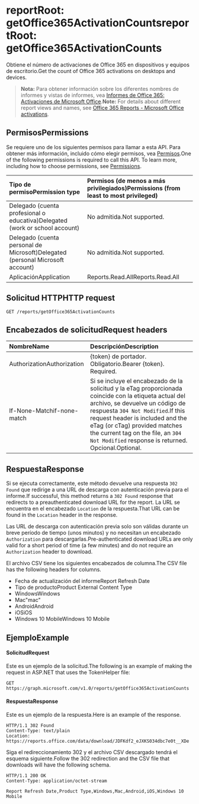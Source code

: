 # <a name="reportroot-getoffice365activationcounts"></a><span data-ttu-id="17b55-101">reportRoot: getOffice365ActivationCounts</span><span class="sxs-lookup"><span data-stu-id="17b55-101">reportRoot: getOffice365ActivationCounts</span></span>

<span data-ttu-id="17b55-102">Obtiene el número de activaciones de Office 365 en dispositivos y equipos de escritorio.</span><span class="sxs-lookup"><span data-stu-id="17b55-102">Get the count of Office 365 activations on desktops and devices.</span></span>

> <span data-ttu-id="17b55-103">**Nota:** Para obtener información sobre los diferentes nombres de informes y vistas de informes, vea [Informes de Office 365: Activaciones de Microsoft Office]((https://support.office.com/client/Office-activations-87c24ae2-82e0-4d1e-be01-c3bcc3f18c60)).</span><span class="sxs-lookup"><span data-stu-id="17b55-103">**Note:** For details about different report views and names, see [Office 365 Reports - Microsoft Office activations]((https://support.office.com/client/Office-activations-87c24ae2-82e0-4d1e-be01-c3bcc3f18c60)).</span></span>

## <a name="permissions"></a><span data-ttu-id="17b55-104">Permisos</span><span class="sxs-lookup"><span data-stu-id="17b55-104">Permissions</span></span>

<span data-ttu-id="17b55-p101">Se requiere uno de los siguientes permisos para llamar a esta API. Para obtener más información, incluido cómo elegir permisos, vea [Permisos](../../../concepts/permissions_reference.md).</span><span class="sxs-lookup"><span data-stu-id="17b55-p101">One of the following permissions is required to call this API. To learn more, including how to choose permissions, see [Permissions](../../../concepts/permissions_reference.md).</span></span>

| <span data-ttu-id="17b55-107">Tipo de permiso</span><span class="sxs-lookup"><span data-stu-id="17b55-107">Permission type</span></span>                        | <span data-ttu-id="17b55-108">Permisos (de menos a más privilegiados)</span><span class="sxs-lookup"><span data-stu-id="17b55-108">Permissions (from least to most privileged)</span></span> |
| :------------------------------------- | :--------------------------------------- |
| <span data-ttu-id="17b55-109">Delegado (cuenta profesional o educativa)</span><span class="sxs-lookup"><span data-stu-id="17b55-109">Delegated (work or school account)</span></span>     | <span data-ttu-id="17b55-110">No admitida.</span><span class="sxs-lookup"><span data-stu-id="17b55-110">Not supported.</span></span>                           |
| <span data-ttu-id="17b55-111">Delegado (cuenta personal de Microsoft)</span><span class="sxs-lookup"><span data-stu-id="17b55-111">Delegated (personal Microsoft account)</span></span> | <span data-ttu-id="17b55-112">No admitida.</span><span class="sxs-lookup"><span data-stu-id="17b55-112">Not supported.</span></span>                           |
| <span data-ttu-id="17b55-113">Aplicación</span><span class="sxs-lookup"><span data-stu-id="17b55-113">Application</span></span>                            | <span data-ttu-id="17b55-114">Reports.Read.All</span><span class="sxs-lookup"><span data-stu-id="17b55-114">Reports.Read.All</span></span>                         |

## <a name="http-request"></a><span data-ttu-id="17b55-115">Solicitud HTTP</span><span class="sxs-lookup"><span data-stu-id="17b55-115">HTTP request</span></span>

<!-- { "blockType": "ignored" } --> 

```http
GET /reports/getOffice365ActivationCounts
```

## <a name="request-headers"></a><span data-ttu-id="17b55-116">Encabezados de solicitud</span><span class="sxs-lookup"><span data-stu-id="17b55-116">Request headers</span></span>

| <span data-ttu-id="17b55-117">Nombre</span><span class="sxs-lookup"><span data-stu-id="17b55-117">Name</span></span>          | <span data-ttu-id="17b55-118">Descripción</span><span class="sxs-lookup"><span data-stu-id="17b55-118">Description</span></span>                              |
| :------------ | :--------------------------------------- |
| <span data-ttu-id="17b55-119">Authorization</span><span class="sxs-lookup"><span data-stu-id="17b55-119">Authorization</span></span> | <span data-ttu-id="17b55-p102">{token} de portador. Obligatorio.</span><span class="sxs-lookup"><span data-stu-id="17b55-p102">Bearer {token}. Required.</span></span>                |
| <span data-ttu-id="17b55-122">If-None-Match</span><span class="sxs-lookup"><span data-stu-id="17b55-122">if-none-match</span></span> | <span data-ttu-id="17b55-123">Si se incluye el encabezado de la solicitud y la eTag proporcionada coincide con la etiqueta actual del archivo, se devuelve un código de respuesta `304 Not Modified`.</span><span class="sxs-lookup"><span data-stu-id="17b55-123">If this request header is included and the eTag (or cTag) provided matches the current tag on the file, an `304 Not Modified` response is returned.</span></span> <span data-ttu-id="17b55-124">Opcional.</span><span class="sxs-lookup"><span data-stu-id="17b55-124">Optional.</span></span> |

## <a name="response"></a><span data-ttu-id="17b55-125">Respuesta</span><span class="sxs-lookup"><span data-stu-id="17b55-125">Response</span></span>

<span data-ttu-id="17b55-126">Si se ejecuta correctamente, este método devuelve una respuesta `302 Found` que redirige a una URL de descarga con autenticación previa para el informe.</span><span class="sxs-lookup"><span data-stu-id="17b55-126">If successful, this method returns a `302 Found` response that redirects to a preauthenticated download URL for the report.</span></span> <span data-ttu-id="17b55-127">La URL se encuentra en el encabezado `Location` de la respuesta.</span><span class="sxs-lookup"><span data-stu-id="17b55-127">That URL can be found in the `Location` header in the response.</span></span>

<span data-ttu-id="17b55-128">Las URL de descarga con autenticación previa solo son válidas durante un breve período de tiempo (unos minutos) y no necesitan un encabezado `Authorization` para descargarlas.</span><span class="sxs-lookup"><span data-stu-id="17b55-128">Pre-authenticated download URLs are only valid for a short period of time (a few minutes) and do not require an `Authorization` header to download.</span></span>

<span data-ttu-id="17b55-129">El archivo CSV tiene los siguientes encabezados de columna.</span><span class="sxs-lookup"><span data-stu-id="17b55-129">The CSV file has the following headers for columns.</span></span>

- <span data-ttu-id="17b55-130">Fecha de actualización del informe</span><span class="sxs-lookup"><span data-stu-id="17b55-130">Report Refresh Date</span></span>
- <span data-ttu-id="17b55-131">Tipo de producto</span><span class="sxs-lookup"><span data-stu-id="17b55-131">Product External Content Type</span></span>
- <span data-ttu-id="17b55-132">Windows</span><span class="sxs-lookup"><span data-stu-id="17b55-132">Windows</span></span>
- <span data-ttu-id="17b55-133">Mac</span><span class="sxs-lookup"><span data-stu-id="17b55-133">"mac"</span></span>
- <span data-ttu-id="17b55-134">Android</span><span class="sxs-lookup"><span data-stu-id="17b55-134">Android</span></span>
- <span data-ttu-id="17b55-135">iOS</span><span class="sxs-lookup"><span data-stu-id="17b55-135">iOS</span></span>
- <span data-ttu-id="17b55-136">Windows 10 Mobile</span><span class="sxs-lookup"><span data-stu-id="17b55-136">Windows 10 Mobile</span></span>

## <a name="example"></a><span data-ttu-id="17b55-137">Ejemplo</span><span class="sxs-lookup"><span data-stu-id="17b55-137">Example</span></span>

#### <a name="request"></a><span data-ttu-id="17b55-138">Solicitud</span><span class="sxs-lookup"><span data-stu-id="17b55-138">Request</span></span>

<span data-ttu-id="17b55-139">Este es un ejemplo de la solicitud.</span><span class="sxs-lookup"><span data-stu-id="17b55-139">The following is an example of making the request in ASP.NET that uses the TokenHelper file:</span></span>

<!-- {
  "blockType": "request",
  "name": "reportroot_getoffice365activationcounts"
}-->

```http
GET https://graph.microsoft.com/v1.0/reports/getOffice365ActivationCounts
```

#### <a name="response"></a><span data-ttu-id="17b55-140">Respuesta</span><span class="sxs-lookup"><span data-stu-id="17b55-140">Response</span></span>

<span data-ttu-id="17b55-141">Este es un ejemplo de la respuesta.</span><span class="sxs-lookup"><span data-stu-id="17b55-141">Here is an example of the response.</span></span>

<!-- { "blockType": "ignored" } --> 

```http
HTTP/1.1 302 Found
Content-Type: text/plain
Location: https://reports.office.com/data/download/JDFKdf2_eJXKS034dbc7e0t__XDe
```

<span data-ttu-id="17b55-142">Siga el redireccionamiento 302 y el archivo CSV descargado tendrá el esquema siguiente.</span><span class="sxs-lookup"><span data-stu-id="17b55-142">Follow the 302 redirection and the CSV file that downloads will have the following schema.</span></span>

<!-- {
  "blockType": "response",
  "truncated": true,
  "@odata.type": "stream"
} -->

```http
HTTP/1.1 200 OK
Content-Type: application/octet-stream

Report Refresh Date,Product Type,Windows,Mac,Android,iOS,Windows 10 Mobile
```

